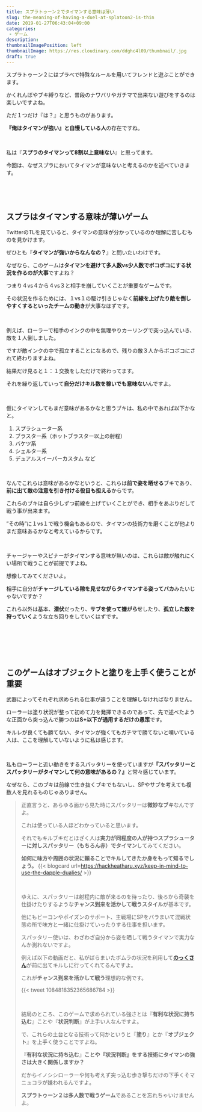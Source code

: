 ```yaml
---
title: スプラトゥーン２でタイマンする意味は薄い
slug: the-meaning-of-having-a-duel-at-splatoon2-is-thin
date: 2019-01-27T06:43:04+09:00
categories: 
 - ゲーム
description: 
thumbnailImagePosition: left
thumbnailImage: https://res.cloudinary.com/ddghc4l09/thumbnail/.jpg
draft: true
---
```


<!--more-->

スプラトゥーン２にはプラべで特殊なルールを用いてフレンドと遊ぶことができます。

かくれんぼやブキ縛りなど、普段のナワバリやガチマで出来ない遊びをするのは楽しいですよね。

ただ１つだけ『は？』と思うものがあります。

<strong>『俺はタイマンが強い』と自慢している人</strong>の存在ですね。

&nbsp;

私は『<strong>スプラのタイマンって8割以上意味ない</strong>』と思ってます。

今回は、なぜスプラにおいてタイマンが意味ないと考えるのかを述べていきます。

&nbsp;

&nbsp;
<h2>スプラはタイマンする意味が薄いゲーム</h2>
TwitterのTLを見ていると、タイマンの意味が分かっているのか理解に苦しむものを見かけます。

ぜひとも『<strong>タイマンが強いからなんなの？</strong>』と問いたいわけです。

なぜなら、このゲームは<strong>タイマンを避けて多人数vs少人数でボコボコにする状況を作るのが大事</strong>ですよね？

つまり４vs４から４vs３と相手を崩していくことが重要なゲームです。

その状況を作るためには、１vs１の駆け引きじゃなく<strong>前線を上げたり敵を倒しやすくするといったチームの動き</strong>が大事なはずです。

&nbsp;

例えば、ローラーで相手のインクの中を無理やりカーリングで突っ込んでいき、敵を１人倒しました。

ですが敵インクの中で孤立することになるので、残りの敵３人からボコボコにされて終わりますよね。

結果だけ見ると１：１交換をしただけで終わってます。

それを繰り返していって<strong>自分だけキル数を稼いでも意味ない</strong>んですよ。

&nbsp;

仮にタイマンしてもまだ意味があるかなと思うブキは、私の中であれば以下かなと。
<ol>
 	<li>スプラシューター系</li>
 	<li>ブラスター系（ホットブラスター以上の射程）</li>
 	<li>バケツ系</li>
 	<li>シェルター系</li>
 	<li>デュアルスイーパーカスタム など</li>
</ol>
&nbsp;

なんでこれらは意味があるかなというと、これらは<strong>前で姿を晒せる</strong>ブキであり、<strong>前に出て敵の注意を引き付ける役目も担える</strong>からです。

これらのブキは自ら少しずつ前線を上げていくことができ、相手をあぶりだして戦う事が出来ます。

”その時”に１vs１で戦う機会もあるので、タイマンの技術力を磨くことが他よりまだ意味あるかなと考えているからです。

&nbsp;

チャージャーやスピナーがタイマンする意味が無いのは、これらは敵が触れにくい場所で戦うことが前提ですよね。

想像してみてくださいよ。

相手に自分が<strong>チャージしている隙を見せながらタイマンする姿ってバカ</strong>みたいじゃないですか？

これら以外は基本、<strong>潜伏</strong>だったり、<strong>サブを使って嫌がらせ</strong>したり、<strong>孤立した敵を狩っていく</strong>ような立ち回りをしていくはずです。

&nbsp;

&nbsp;

&nbsp;
<h2>このゲームはオブジェクトと塗りを上手く使うことが重要</h2>
武器によってそれぞれ求められる仕事が違うことを理解しなければなりません。

ローラーは塗り状況が整って初めて力を発揮できるのであって、先で述べたような正面から突っ込んで勝つのは<strong>S+以下が通用するだけの愚策</strong>です。

キルレが良くても勝てない、タイマンが強くてもガチマで勝てないと嘆いている人は、ここを理解していないように私は感じます。

&nbsp;

私もローラーと近い動きをするスパッタリーを使っていますが<strong>『</strong><strong>スパッタリーとスパッタリーがタイマンして何の意味があるの？』</strong>と常々感じています。

なぜなら、このブキは前線で生き抜くブキでもないし、SPやサブを考えても複数人を見れるものじゃありません。
<blockquote>正直言うと、あらゆる面から見た時にスパッタリーは<strong>微妙なブキ</strong>なんですよ。

これは使っている人ほどわかっていると思います。

それでもキルブキだとほざく人は<strong>実力が同程度の人が持つスプラシューターに対しスパッタリー（もちろん赤）でタイマン</strong>してみてください。

<strong>如何に味方や周囲の状況に頼ることでキルしてきたか身をもって知るでしょう。
</strong>
{{< blogcard url=https://hackheatharu.xyz/keep-in-mind-to-use-the-dapple-dualies/ >}}&nbsp;

&nbsp;

ゆえに、スパッタリーは射程内に敵が来るのを待ったり、後ろから奇襲を仕掛けたりするような<strong>チャンス到来を活かして戦うスタイル</strong>が基本です。

他にもビーコンやポイズンのサポート、主戦場にSPをバラまいて混戦状態の所で味方と一緒に仕掛けていったりする仕事を担います。

スパッタリー使いは、わざわざ自分から姿を晒して戦うタイマンで実力なんか測れないですよ。

例えば以下の動画だと、私がばらまいたボムラの状況を利用して<strong><a href="https://twitter.com/knock_spl" target="_blank" rel="noopener">のっくさん</a></strong>が前に出てキルしに行ってくれてるんですよ。

これが<strong>チャンス到来を活かして戦う</strong>理想的な例です。

{{< tweet 1084818352365686784 >}}
&nbsp;

&nbsp;

結局のところ、このゲームで求められている強さとは『<strong>有利な状況に持ち込む</strong>』ことや『<strong>状況判断</strong>』が上手い人なんですよ。

で、これらの土台となる技術って何かというと『<strong>塗り</strong>』とか『<strong>オブジェクト</strong>』を上手く使うことですよね。

『<strong>有利な状況に持ち込む</strong>』<strong>ことや『状況判断』をする技術にタイマンの強さは大きく関係しますか？</strong>

だからイノシシローラーや何も考えず突っ込む歩き撃ちだけの下手くそマニュコラが嫌われるんですよ。

<strong>スプラトゥーン２は多人数で戦うゲーム</strong>であることを忘れちゃいけませんよ。
